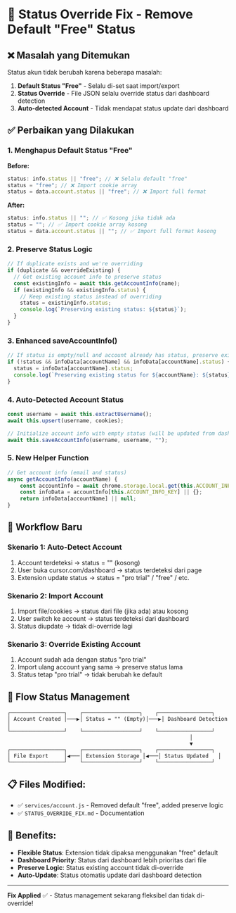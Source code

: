 # 🔧 Status Override Fix - Remove Default "Free" Status

## ❌ **Masalah yang Ditemukan**

Status akun tidak berubah karena beberapa masalah:

1. **Default Status "Free"** - Selalu di-set saat import/export
2. **Status Override** - File JSON selalu override status dari dashboard detection
3. **Auto-detected Account** - Tidak mendapat status update dari dashboard

## ✅ **Perbaikan yang Dilakukan**

### 1. **Menghapus Default Status "Free"**

**Before:**

```javascript
status: info.status || "free"; // ❌ Selalu default "free"
status = "free"; // ❌ Import cookie array
status = data.account.status || "free"; // ❌ Import full format
```

**After:**

```javascript
status: info.status || ""; // ✅ Kosong jika tidak ada
status = ""; // ✅ Import cookie array kosong
status = data.account.status || ""; // ✅ Import full format kosong
```

### 2. **Preserve Status Logic**

```javascript
// If duplicate exists and we're overriding
if (duplicate && overrideExisting) {
  // Get existing account info to preserve status
  const existingInfo = await this.getAccountInfo(name);
  if (existingInfo && existingInfo.status) {
    // Keep existing status instead of overriding
    status = existingInfo.status;
    console.log(`Preserving existing status: ${status}`);
  }
}
```

### 3. **Enhanced saveAccountInfo()**

```javascript
// If status is empty/null and account already has status, preserve existing
if (!status && infoData[accountName] && infoData[accountName].status) {
  status = infoData[accountName].status;
  console.log(`Preserving existing status for ${accountName}: ${status}`);
}
```

### 4. **Auto-Detected Account Status**

```javascript
const username = await this.extractUsername();
await this.upsert(username, cookies);

// Initialize account info with empty status (will be updated from dashboard)
await this.saveAccountInfo(username, username, "");
```

### 5. **New Helper Function**

```javascript
// Get account info (email and status)
async getAccountInfo(accountName) {
    const accountInfo = await chrome.storage.local.get(this.ACCOUNT_INFO_KEY);
    const infoData = accountInfo[this.ACCOUNT_INFO_KEY] || {};
    return infoData[accountName] || null;
}
```

## 🎯 **Workflow Baru**

### **Skenario 1: Auto-Detect Account**

1. Account terdeteksi → status = "" (kosong)
2. User buka cursor.com/dashboard → status terdeteksi dari page
3. Extension update status → status = "pro trial" / "free" / etc.

### **Skenario 2: Import Account**

1. Import file/cookies → status dari file (jika ada) atau kosong
2. User switch ke account → status terdeteksi dari dashboard
3. Status diupdate → tidak di-override lagi

### **Skenario 3: Override Existing Account**

1. Account sudah ada dengan status "pro trial"
2. Import ulang account yang sama → preserve status lama
3. Status tetap "pro trial" → tidak berubah ke default

## 🔄 **Flow Status Management**

```
┌─────────────────┐    ┌──────────────────┐    ┌─────────────────┐
│ Account Created │───▶│ Status = "" (Empty)│───▶│ Dashboard Detection │
└─────────────────┘    └──────────────────┘    └─────────────────┘
                                                          │
                                                          ▼
┌─────────────────┐    ┌──────────────────┐    ┌─────────────────┐
│ File Export     │◀───│ Extension Storage │◀───│ Status Updated   │
└─────────────────┘    └──────────────────┘    └─────────────────┘
```

## 📋 **Files Modified:**

- ✅ `services/account.js` - Removed default "free", added preserve logic
- ✅ `STATUS_OVERRIDE_FIX.md` - Documentation

## 🎯 **Benefits:**

- **Flexible Status**: Extension tidak dipaksa menggunakan "free" default
- **Dashboard Priority**: Status dari dashboard lebih prioritas dari file
- **Preserve Logic**: Status existing account tidak di-override
- **Auto-Update**: Status otomatis update dari dashboard detection

---

**Fix Applied** ✅ - Status management sekarang fleksibel dan tidak di-override!
